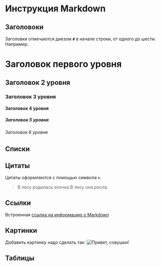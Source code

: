# Инструкция Markdown

## Заголовоки

Заголовки отмечаются диезом **`#`** в начале строки, от одного до шести. Например:

# Заголовок первого уровня #
## Заголовок 2 уровня
### Заголовок 3 уровня
#### Заголовок 4 уровня
##### Заголовок 5 уровня
###### Заголовок 6 уровня

## Списки
## Цитаты

Цитаты оформляются с помощью символа **`>`**.
> В лесу родилась елочка
> В лесу она росла.


## Ссылки

Встроенная [ссылка на информацию о Markdown](https://ru.wikipedia.org/wiki/Markdown) 

## Картинки
Добавить картинку надо сделать так:
![Привет, совушки!](Sovi.jpg)

## Таблицы
